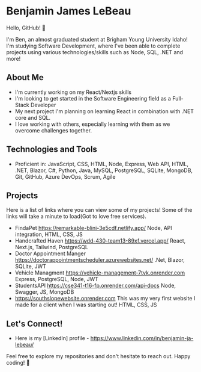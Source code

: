 # Benjamin James LeBeau

Hello, GitHub! 👋

I'm Ben, an almost graduated student at Brigham Young University Idaho! I'm studying Software Development, where I've been able to complete projects using various technologies/skills such as Node, SQL, .NET and more!

## About Me

- I'm currently working on my React/Nextjs skills 
- I'm looking to get started in the Software Engineering field as a Full-Stack Developer
- My next project I'm planning on learning React in combination with .NET core and SQL.
- I love working with others, especially learning with them as we overcome challenges together.

## Technologies and Tools

- Proficient in: JavaScript, CSS, HTML, Node, Express, Web API, HTML, .NET, Blazor, C#, Python, Java, MySQL, PostgreSQL, SQLite, MongoDB, Git, GitHub, Azure DevOps, Scrum, Agile

## Projects
Here is a list of links where you can view some of my projects! Some of the links will take a minute to load(Got to love free services).
- FindaPet https://remarkable-blini-3e5cdf.netlify.app/ Node, API integration, HTML, CSS, JS
- Handcrafted Haven https://wdd-430-team13-89xf.vercel.app/ React, Next.js, Tailwind, PostgreSQL
- Doctor Appointment Manger https://doctorappointmentscheduler.azurewebsites.net/ .Net, Blazor, SQLite, JWT
- Vehicle Managment https://vehicle-management-7tvk.onrender.com Express, PostgreSQL, Node, JWT
- StudentsAPI https://cse341-t16-fp.onrender.com/api-docs Node, Swagger, JS, MongoDB
- https://southslopewebsite.onrender.com This was my very first website I made for a client when I was starting out! HTML, CSS, JS

## Let's Connect!

- Here is my [LinkedIn] profile - https://www.linkedin.com/in/benjamin-ja-lebeau/

Feel free to explore my repositories and don't hesitate to reach out. Happy coding! 🚀
